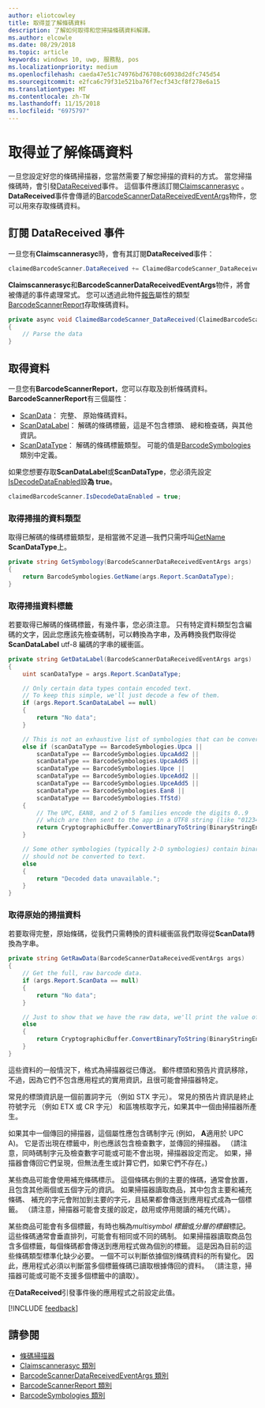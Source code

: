```yaml
---
author: eliotcowley
title: 取得並了解條碼資料
description: 了解如何取得和您掃描條碼資料解譯。
ms.author: elcowle
ms.date: 08/29/2018
ms.topic: article
keywords: windows 10, uwp, 服務點, pos
ms.localizationpriority: medium
ms.openlocfilehash: caeda47e51c74976bd76708c60938d2dfc745d54
ms.sourcegitcommit: e2fca6c79f31e521ba76f7ecf343cf8f278e6a15
ms.translationtype: MT
ms.contentlocale: zh-TW
ms.lasthandoff: 11/15/2018
ms.locfileid: "6975797"
---
```

# <a name="obtain-and-understand-barcode-data"></a>取得並了解條碼資料

一旦您設定好您的條碼掃描器，您當然需要了解您掃描的資料的方式。 當您掃描條碼時，會引發[DataReceived](https://docs.microsoft.com/uwp/api/windows.devices.pointofservice.claimedbarcodescanner.datareceived)事件。 這個事件應該訂閱[Claimscannerasyc](https://docs.microsoft.com/uwp/api/windows.devices.pointofservice.claimedbarcodescanner) 。 **DataReceived**事件會傳遞的[BarcodeScannerDataReceivedEventArgs](https://docs.microsoft.com/uwp/api/windows.devices.pointofservice.barcodescannerdatareceivedeventargs)物件，您可以用來存取條碼資料。

## <a name="subscribe-to-the-datareceived-event"></a>訂閱 DataReceived 事件

一旦您有**Claimscannerasyc**時，會有其訂閱**DataReceived**事件：

```cs
claimedBarcodeScanner.DataReceived += ClaimedBarcodeScanner_DataReceived;
```

**Claimscannerasyc**和**BarcodeScannerDataReceivedEventArgs**物件，將會被傳遞的事件處理常式。 您可以透過此物件[報告](https://docs.microsoft.com/uwp/api/windows.devices.pointofservice.barcodescannerdatareceivedeventargs.report#Windows_Devices_PointOfService_BarcodeScannerDataReceivedEventArgs_Report)屬性的類型[BarcodeScannerReport](https://docs.microsoft.com/uwp/api/windows.devices.pointofservice.barcodescannerreport)存取條碼資料。

```cs
private async void ClaimedBarcodeScanner_DataReceived(ClaimedBarcodeScanner sender, BarcodeScannerDataReceivedEventArgs args)
{
    // Parse the data
}
```

## <a name="get-the-data"></a>取得資料

一旦您有**BarcodeScannerReport**，您可以存取及剖析條碼資料。 **BarcodeScannerReport**有三個屬性：

* [ScanData](https://docs.microsoft.com/uwp/api/windows.devices.pointofservice.barcodescannerreport.scandata)： 完整、 原始條碼資料。
* [ScanDataLabel](https://docs.microsoft.com/uwp/api/windows.devices.pointofservice.barcodescannerreport.scandatalabel)： 解碼的條碼標籤，這是不包含標頭、 總和檢查碼，與其他資訊。
* [ScanDataType](https://docs.microsoft.com/uwp/api/windows.devices.pointofservice.barcodescannerreport.scandatatype)： 解碼的條碼標籤類型。 可能的值是[BarcodeSymbologies](https://docs.microsoft.com/uwp/api/windows.devices.pointofservice.barcodesymbologies)類別中定義。

如果您想要存取**ScanDataLabel**或**ScanDataType**，您必須先設定[IsDecodeDataEnabled](https://docs.microsoft.com/uwp/api/windows.devices.pointofservice.claimedbarcodescanner.isdecodedataenabled#Windows_Devices_PointOfService_ClaimedBarcodeScanner_IsDecodeDataEnabled)設**為 true**。

```cs
claimedBarcodeScanner.IsDecodeDataEnabled = true;
```

### <a name="get-the-scan-data-type"></a>取得掃描的資料類型

取得已解碼的條碼標籤類型，是相當微不足道&mdash;我們只需呼叫[GetName](https://docs.microsoft.com/uwp/api/windows.devices.pointofservice.barcodesymbologies.getname) **ScanDataType**上。

```cs
private string GetSymbology(BarcodeScannerDataReceivedEventArgs args)
{
    return BarcodeSymbologies.GetName(args.Report.ScanDataType);
}
```

### <a name="get-the-scan-data-label"></a>取得掃描資料標籤

若要取得已解碼的條碼標籤，有幾件事，您必須注意。 只有特定資料類型包含編碼的文字，因此您應該先檢查碼制，可以轉換為字串，及再轉換我們取得從**ScanDataLabel** utf-8 編碼的字串的緩衝區。

```cs
private string GetDataLabel(BarcodeScannerDataReceivedEventArgs args)
{
    uint scanDataType = args.Report.ScanDataType;

    // Only certain data types contain encoded text.
    // To keep this simple, we'll just decode a few of them.
    if (args.Report.ScanDataLabel == null)
    {
        return "No data";
    }

    // This is not an exhaustive list of symbologies that can be converted to a string.
    else if (scanDataType == BarcodeSymbologies.Upca ||
        scanDataType == BarcodeSymbologies.UpcaAdd2 ||
        scanDataType == BarcodeSymbologies.UpcaAdd5 ||
        scanDataType == BarcodeSymbologies.Upce ||
        scanDataType == BarcodeSymbologies.UpceAdd2 ||
        scanDataType == BarcodeSymbologies.UpceAdd5 ||
        scanDataType == BarcodeSymbologies.Ean8 ||
        scanDataType == BarcodeSymbologies.TfStd)
    {
        // The UPC, EAN8, and 2 of 5 families encode the digits 0..9
        // which are then sent to the app in a UTF8 string (like "01234").
        return CryptographicBuffer.ConvertBinaryToString(BinaryStringEncoding.Utf8, args.Report.ScanDataLabel);
    }

    // Some other symbologies (typically 2-D symbologies) contain binary data that
    // should not be converted to text.
    else
    {
        return "Decoded data unavailable.";
    }
}
```

### <a name="get-the-raw-scan-data"></a>取得原始的掃描資料

若要取得完整，原始條碼，從我們只需轉換的資料緩衝區我們取得從**ScanData**轉換為字串。

```cs
private string GetRawData(BarcodeScannerDataReceivedEventArgs args)
{
    // Get the full, raw barcode data.
    if (args.Report.ScanData == null)
    {
        return "No data";
    }

    // Just to show that we have the raw data, we'll print the value of the bytes.
    else
    {
        return CryptographicBuffer.ConvertBinaryToString(BinaryStringEncoding.Utf8, args.Report.ScanData);
    }
}
```

這些資料的一般情況下，格式為掃描器從已傳送。 郵件標頭和預告片資訊移除，不過，因為它們不包含應用程式的實用資訊，且很可能會掃描器特定。

常見的標頭資訊是一個前置詞字元 （例如 STX 字元）。 常見的預告片資訊是終止符號字元 （例如 ETX 或 CR 字元） 和區塊核取字元，如果其中一個由掃描器所產生。

如果其中一個傳回的掃描器，這個屬性應包含碼制字元 (例如， **A**適用於 UPC A)。 它是否出現在標籤中，則也應該包含檢查數字，並傳回的掃描器。 （請注意，同時碼制字元及檢查數字可能或可能不會出現，掃描器設定而定。 如果，掃描器會傳回它們呈現，但無法產生或計算它們，如果它們不存在。)

某些商品可能會使用補充條碼標示。 這個條碼右側的主要的條碼，通常會放置，且包含其他兩個或五個字元的資訊。 如果掃描器讀取商品，其中包含主要和補充條碼、 補充的字元會附加到主要的字元，且結果都會傳送到應用程式成為一個標籤。 （請注意，掃描器可能會支援的設定，啟用或停用閱讀的補充代碼）。

某些商品可能會有多個標籤，有時也稱為*multisymbol 標籤*或*分層的標籤*標記。 這些條碼通常會垂直排列，可能會有相同或不同的碼制。 如果掃描器讀取商品包含多個標籤，每個條碼都會傳送到應用程式做為個別的標籤。 這是因為目前的這些條碼類型標準化缺少必要。 一個不可以判斷依據個別條碼資料的所有變化。 因此，應用程式必須以判斷當多個標籤條碼已讀取根據傳回的資料。 （請注意，掃描器可能或可能不支援多個標籤中的讀取）。

在**DataReceived**引發事件後的應用程式之前設定此值。

[!INCLUDE [feedback](./includes/pos-feedback.md)]

## <a name="see-also"></a>請參閱
* [條碼掃描器](pos-barcodescanner.md)
* [Claimscannerasyc 類別](https://docs.microsoft.com/uwp/api/windows.devices.pointofservice.barcodesymbologies.getname)
* [BarcodeScannerDataReceivedEventArgs 類別](https://docs.microsoft.com/uwp/api/windows.devices.pointofservice.barcodescannerdatareceivedeventargs)
* [BarcodeScannerReport 類別](https://docs.microsoft.com/uwp/api/windows.devices.pointofservice.barcodescannerreport)
* [BarcodeSymbologies 類別](https://docs.microsoft.com/uwp/api/windows.devices.pointofservice.barcodesymbologies)